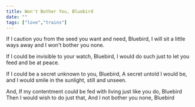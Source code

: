 ```yaml
---
title: Won't Bother You, Bluebird
date: ""
tags: ["love","trains"]
---
```


If I caution you from the seed you want and need,
Bluebird,
I will sit a little ways away
and I won't bother you none.

If I could be invisible to your watch,
Bluebird,
I would do such just to let you
feed and be at peace.

If I could be a secret unknown to you,
Bluebird,
A secret untold I would be, and I
would smile
in the sunlight, still and unseen.

And, If my contentment could be fed
with living just like you do,
Bluebird
Then I would wish to do just that,
And I not bother you none, Bluebird